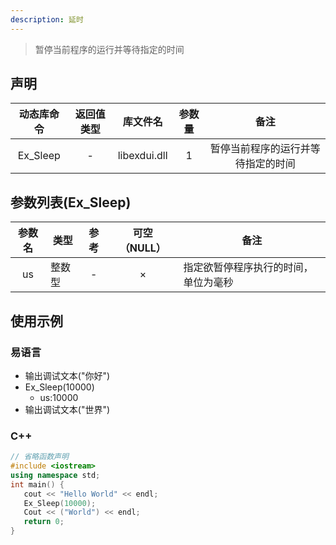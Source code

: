 ```yaml
---
description: 延时
---
```



> 暂停当前程序的运行并等待指定的时间

## 声明

|动态库命令   |   返回值类型   |   库文件名   |   参数量   | 备注 |
|:--:|:--:|:--:|:--:|:--:|
|Ex_Sleep   |   -   |   libexdui.dll   |   1   |   暂停当前程序的运行并等待指定的时间|

## 参数列表(Ex_Sleep)

|参数名   |   类型   |   参考   |   可空（NULL）   | 备注 |
|:--:|----|:--:|:--:|----|
|us   |   整数型   |   -   |   ×   |   指定欲暂停程序执行的时间，单位为毫秒|


## 使用示例

### 易语言

- 输出调试文本("你好")
- Ex_Sleep(10000)
    - us:10000
- 输出调试文本("世界")

### C++

```C++
// 省略函数声明
#include <iostream> 
using namespace std; 
int main() {
   cout << "Hello World" << endl; 
   Ex_Sleep(10000);
   Cout << ("World") << endl;
   return 0;
}
```


